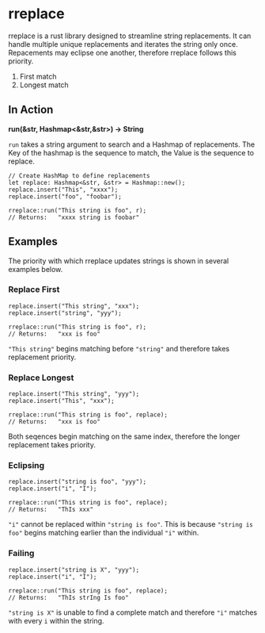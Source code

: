 # rreplace

rreplace is a rust library designed to streamline string replacements.
It can handle multiple unique replacements and iterates the string only
once. Repacements may eclipse one another, therefore rreplace follows this priority.

1.   First match
2.   Longest match

## In Action 

**run(&str, Hashmap&lt;&str,&str&gt;) → String**

`run` takes a string argument to search and a Hashmap of
replacements. The Key of the hashmap is the sequence to match, the
Value is the sequence to replace.

``` {.rust}
// Create HashMap to define replacements
let replace: Hashmap<&str, &str> = Hashmap::new();
replace.insert("This", "xxxx");
replace.insert("foo", "foobar");

rreplace::run("This string is foo", r);
// Returns:   "xxxx string is foobar"
```

## Examples 

The priority with which rreplace updates strings is shown in several
examples below.

### Replace First 

``` {.rust}
replace.insert("This string", "xxx");
replace.insert("string", "yyy");

rreplace::run("This string is foo", r);
// Returns:   "xxx is foo"
```

`"This string"` begins matching before `"string"` and therefore takes
replacement priority.

### Replace Longest 

``` {.rust}
replace.insert("This string", "yyy");
replace.insert("This", "xxx");

rreplace::run("This string is foo", replace);
// Returns:   "xxx is foo"
```

Both seqences begin matching on the same index, therefore the longer
replacement takes priority.

### Eclipsing 

``` {.rust}
replace.insert("string is foo", "yyy");
replace.insert("i", "I");

rreplace::run("This string is foo", replace);
// Returns:   "ThIs xxx"
```

`"i"` cannot be replaced within `"string is foo"`. This is because
`"string is foo"` begins matching earlier than the individual `"i"`
within.

### Failing 

``` {.rust}
replace.insert("string is X", "yyy");
replace.insert("i", "I");

rreplace::run("This string is foo", replace);
// Returns:   "ThIs strIng Is foo"
```

`"string is X"` is unable to find a complete match and therefore `"i"`
matches with every `i` within the string.
